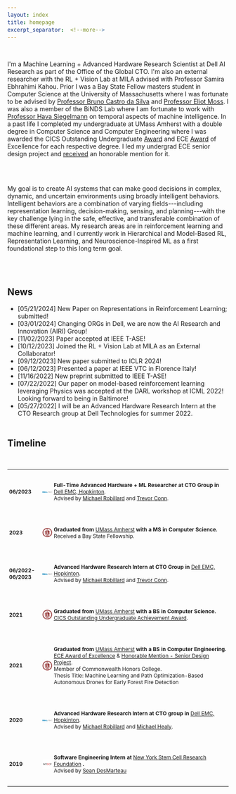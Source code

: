 ```yaml
---
layout: index
title: homepage
excerpt_separator:  <!--more-->
---
```


<style>

table {
  margin-bottom: 1rem;
  width: 100%;
  font-size: 85%;
  border: 0px solid $border-color;
  border-collapse: collapse;
}

td,
th {
  padding: 1rem .25rem;
  border: 0px solid $border-color;
}

th {
  text-align: left;
}

tbody tr:nth-child(odd) td,
tbody tr:nth-child(odd) th {
  background-color: transparent;
}

paper {
 color: #;
 font-weight:bold;
}

</style>


<br>

<!--<img align="left" width=150px src="/images/dp.jpg"> -->

I'm a Machine Learning + Advanced Hardware Research Scientist at Dell AI Research as part of the Office of the Global CTO. I'm also an external researcher with the RL + Vision Lab at MILA advised with Professor Samira Ebhrahimi Kahou. Prior I was a Bay State Fellow masters student in Computer Science at the University of Massachusetts where I was fortunate to be advised by <a href='https://people.cs.umass.edu/~bsilva/'>Professor Bruno Castro da Silva</a> and <a href='https://people.cs.umass.edu/~moss/?_gl=1*sdbxyt*_ga*MTY0NTE1MTIxNS4xNTM2NTI5Mzg0*_ga_21RLS0L7EB*MTY1NzQzODA5MC4zNTIuMS4xNjU3NDM4MTMxLjA.&_ga=2.225631898.1219407999.1657438091-1645151215.1536529384'>Professor Eliot Moss</a>. I was also a member of the BiNDS Lab where I am fortunate to work with <a href='https://scholar.google.co.il/citations?user=A2fiOI0AAAAJ&hl=en'>Professor Hava Siegelmann</a> on temporal aspects of machine intelligence. In a past life I completed my undergraduate at UMass Amherst with a double degree in Computer Science and Computer Engineering where I was awarded the CICS Outstanding Undergraduate <a href="https://www.cics.umass.edu/news/eight-graduating-seniors-honored-outstanding-achievements-cics">Award</a> and ECE <a href="{{site.baseurl}}/{{ site.ECEAward }}">Award</a> of Excellence for each respective degree. I led my undergrad ECE senior design project and <a href="{{site.baseurl}}/{{ site.SDPAward }}">received</a> an honorable mention for it.

<br><br>

My goal is to create AI systems that can make good decisions in complex, dynamic, and uncertain environments using broadly intelligent behaviors. Intelligent behaviors are a combination of varying fields---including representation learning, decision-making, sensing, and planning---with the key challenge lying in the safe, effective, and transferable combination of these different areas.  My research areas are in reinforcement learning and machine learning, and I currently work in Hierarchical and Model-Based RL, Representation Learning, and Neuroscience-Inspired ML as a first foundational step to this long term goal.

<br><br>


## News
* [05/21/2024] New Paper on Representations in Reinforcement Learning; submitted!
* [03/01/2024] Changing ORGs in Dell, we are now the AI Research and Innovation (AIRI) Group!
* [11/02/2023] Paper accepted at IEEE T-ASE!
* [10/12/2023] Joined the RL + Vision Lab at MILA as an External Collaborator!
* [09/12/2023] New paper submitted to ICLR 2024!
* [06/12/2023] Presented a paper at IEEE VTC in Florence Italy!
* [11/16/2022] New preprint submitted to IEEE T-ASE!
* [07/22/2022] Our paper on model-based reinforcement learning leveraging Physics was accepted at the DARL workshop at ICML 2022! Looking forward to being in Baltimore!
* [05/27/2022] I will be an Advanced Hardware Research Intern at the CTO Research group at Dell Technologies for summer 2022.
<br><br>

## Timeline

<br>

<table width="100%" align="center" border="0" cellspacing="0" cellpadding="20">

   
   <tr>
    <td width="5%"  valign="middle"> <b>06/2023</b>
    </td>
     <td width="7%"  valign="middle">
            <img src="/images/timeline/dell_emc.png" alt="DM" style="vertical-align:middle; width: 80%; margin:0px 10px; border-radius:0%"/>
     </td>
     <td valign="middle" width="80%">
          <p>
              <b>Full-Time Advanced Hardware + ML Researcher at CTO Group in </b> <a href="https://www.dell.com/en-us/blog/tags/dell-emc/">Dell EMC, Hopkinton</a>.
              <br>
              Advised by <a href="https://www.linkedin.com/in/michael-robillard-8bbb588/">Michael Robillard</a> and <a href="https://www.linkedin.com/in/trevorconn/">Trevor Conn</a>.
          </p>  
     </td>
   </tr>

   <tr>
    <td width="5%"  valign="middle"> <b>2023</b>
    </td>
     <td width="7%"  valign="middle">
            <img src="/images/timeline/umass.png" alt="DM" style="vertical-align:middle; width: 80%; margin:0px 10px; border-radius:0%"/>
     </td>
     <td valign="middle" width="80%">
          <p>
              <b>Graduated from </b> <a href="https://www.umass.edu/">UMass Amherst</a> <b>with a MS in Computer Science.</b>
              <br>
              Received a Bay State Fellowship.
          </p>  
     </td>
   </tr>


   <tr>
    <td width="5%"  valign="middle"> <b>06/2022-06/2023</b>
    </td>
     <td width="7%"  valign="middle">
            <img src="/images/timeline/dell_emc.png" alt="DM" style="vertical-align:middle; width: 80%; margin:0px 10px; border-radius:0%"/>
     </td>
     <td valign="middle" width="80%">
          <p>
              <b>Advanced Hardware Research Intern at CTO Group in </b> <a href="https://www.dell.com/en-us/blog/tags/dell-emc/">Dell EMC, Hopkinton</a>.
              <br>
              Advised by <a href="https://www.linkedin.com/in/michael-robillard-8bbb588/">Michael Robillard</a> and <a href="https://www.linkedin.com/in/trevorconn/">Trevor Conn</a>.
          </p>  
     </td>
   </tr>

   <tr>
    <td width="5%"  valign="middle"> <b>2021</b>
    </td>
     <td width="7%"  valign="middle">
            <img src="/images/timeline/umass.png" alt="DM" style="vertical-align:middle; width: 80%; margin:0px 10px; border-radius:0%"/>
     </td>
     <td valign="middle" width="80%">
          <p>
              <b>Graduated from </b> <a href="https://www.umass.edu/">UMass Amherst</a> <b>with a BS in Computer Science.</b>
              <br>
              <a href="https://www.cics.umass.edu/news/eight-graduating-seniors-honored-outstanding-achievements-cics">CICS Outstanding Undergraduate Achievement Award</a>.
          </p>  
     </td>
   </tr>

   <tr>
    <td width="5%"  valign="middle"> <b>2021</b>
    </td>
     <td width="7%"  valign="middle">
            <img src="/images/timeline/umass.png" alt="DM" style="vertical-align:middle; width: 80%; margin:0px 10px; border-radius:0%"/>
     </td>
     <td valign="middle" width="80%">
          <p>
              <b>Graduated from </b> <a href="https://www.umass.edu/">UMass Amherst</a> <b>with a BS in Computer Engineering.</b>
              <br>
              <a href="{{site.baseurl}}/{{ site.ECEAward }}">ECE Award of Excellence</a> &
              <a href="{{site.baseurl}}/{{ site.SDPAward }}">Honorable Mention - Senior Design Project</a>.
              <br>
              Member of Commonwealth Honors College.
              <br>
              Thesis Title: Machine Learning and Path Optimization-Based Autonomous Drones for Early Forest Fire Detection
          </p>  
     </td>
   </tr>

   <tr>
    <td width="5%"  valign="middle"> <b>2020</b>
    </td>
     <td width="7%"  valign="middle">
            <img src="/images/timeline/dell_emc.png" alt="DM" style="vertical-align:middle; width: 80%; margin:0px 10px; border-radius:0%"/>
     </td>
     <td valign="middle" width="80%">
          <p>
              <b>Advanced Hardware Research Intern at CTO group in </b> <a href="https://www.dell.com/en-us/blog/tags/dell-emc/">Dell EMC, Hopkinton</a>.
              <br>
              Advised by <a href="https://www.linkedin.com/in/michael-robillard-8bbb588/">Michael Robillard</a> and <a href="https://www.linkedin.com/in/michael-healy-boston-ma/">Michael Healy</a>.
          </p>  
     </td>
   </tr>

   <tr>
    <td width="5%"  valign="middle"> <b>2019</b>
    </td>
     <td width="7%"  valign="middle">
            <img src="/images/timeline/nyscf.png" alt="DM" style="vertical-align:middle; width: 80%; margin:0px 10px; border-radius:0%"/>
     </td>
     <td valign="middle" width="80%">
          <p>
              <b>Software Engineering Intern at </b> <a href="https://nyscf.org/">New York Stem Cell Research Foundation</a> <b>.</b>
              <br>
              Advised by <a href="https://www.linkedin.com/in/sean-desmarteau-670a4834/">Sean DesMarteau</a>
          </p>  
     </td>
   </tr>



</table>

<br><br>
